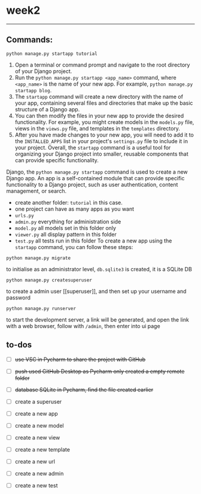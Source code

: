 # week2

---
## Commands:

``` terminal
python manage.py startapp tutorial
```
1.  Open a terminal or command prompt and navigate to the root directory of your Django project.
2.  Run the `python manage.py startapp <app_name>` command, where `<app_name>` is the name of your new app. For example, `python manage.py startapp blog`.
3.  The `startapp` command will create a new directory with the name of your app, containing several files and directories that make up the basic structure of a Django app.
4.  You can then modify the files in your new app to provide the desired functionality. For example, you might create models in the `models.py` file, views in the `views.py` file, and templates in the `templates` directory.
5.  After you have made changes to your new app, you will need to add it to the `INSTALLED_APPS` list in your project's `settings.py` file to include it in your project.
Overall, the `startapp` command is a useful tool for organizing your Django project into smaller, reusable components that can provide specific functionality.

Django, the `python manage.py startapp` command is used to create a new Django app. An app is a self-contained module that can provide specific functionality to a Django project, such as user authentication, content management, or search.

- create another folder: `tutorial` in this case.
- one project can have as many apps as you want
- `urls.py`
- `admin.py` everything for administration side
- `model.py` all models set in this folder only
- `viewer.py` all display pattern in this folder
- `test.py` all tests run in this folder
To create a new app using the `startapp` command, you can follow these steps:



``` terminal
python manage.py migrate
```
to initialise as an administrator level,  `db.sqlite3` is created, it is a SQLite DB

``` terminal
python manage.py createsuperuser
```
to create a admin user [[superuser]], and then set up your username and password

``` terminal
python manage.py runserver
```
to start the development server, a link will be generated, and open the link with a web browser, follow with `/admin`, then enter into ui page


## to-dos
- [ ] ~~use VSC in Pycharm to share the project with GitHub~~
- [ ] ~~push used GitHub Desktop as Pycharm only created a empty remote folder~~
- [ ] ~~database SQLite in Pycharm, find the file created earlier~~
- [ ] create a superuser
- [ ] create a new app
- [ ] create a new model
- [ ] create a new view
- [ ] create a new template
- [ ] create a new url
- [ ] create a new admin
- [ ] create a new test


 
